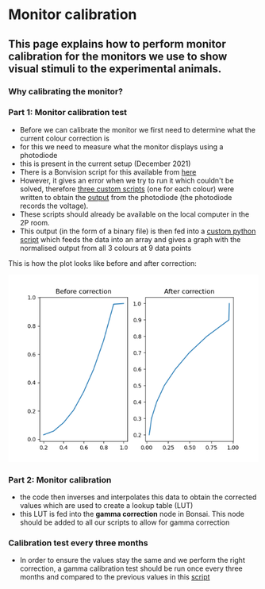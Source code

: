 # Monitor calibration

## This page explains how to perform monitor calibration for the monitors we use to show visual stimuli to the experimental animals.

### Why calibrating the monitor?

### Part 1: Monitor calibration test

- Before we can calibrate the monitor we first need to determine what the current colour correction is
- for this we need to measure what the monitor displays using a photodiode
- this is present in the current setup (December 2021)
- There is a Bonvision script for this available from [here](https://github.com/Schroeder-Lab/ExperimentalProtocols/blob/main/Bonvision/Maria/monitor_calibration/calibration_scripts_bonsai/GammaCalibration_Test.bonsai)
- However, it gives an error when we try to run it which couldn't be solved, therefore [three custom scripts](https://github.com/Schroeder-Lab/ExperimentalProtocols/tree/main/Bonvision/Maria/monitor_calibration/calibration_scripts_bonsai) (one for each colour) were written to obtain the [output](https://github.com/Schroeder-Lab/ExperimentalProtocols/tree/main/Bonvision/Maria/monitor_calibration/output_files) from the photodiode (the photodiode records the voltage).
- These scripts should already be available on the local computer in the 2P room.
- This output (in the form of a binary file) is then fed into a [custom python script](https://github.com/Schroeder-Lab/ExperimentalProtocols/blob/main/Bonvision/Maria/monitor_calibration/20211216_full_monitor_calibration.py) which feeds the data into an array and gives a graph with the normalised output from all 3 colours at 9 data points

This is how the plot looks like before and after correction:

![corrected_output](https://github.com/Schroeder-Lab/ExperimentalProtocols/blob/main/Bonvision/Maria/monitor_calibration/corrected_output2.png)


### Part 2: Monitor calibration
- the code then inverses and interpolates this data to obtain the corrected values which are used to create a lookup table (LUT)
- this LUT is fed into the **gamma correction** node in Bonsai. This node should be added to all our scripts to allow for gamma correction

### Calibration test every three months
- In order to ensure the values stay the same and we perform the right correction, a gamma calibration test should be run once every three months and compared to the previous values in this [script](https://github.com/Schroeder-Lab/ExperimentalProtocols/blob/main/Bonvision/Maria/monitor_calibration/comparing_old_and_new_output_values.py)

